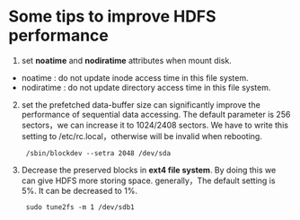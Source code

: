 # Some tips to improve HDFS performance

1. set **noatime** and **nodiratime** attributes when mount disk.
 * noatime : do not update inode access time in this file system.
 * nodiratime : do not update directory access time in this file system.

2. set the prefetched data-buffer size can significantly improve the performance of sequential data accessing. The default parameter is 256 sectors，we can increase it to 1024/2408 sectors. We have to write this setting to /etc/rc.local，otherwise will be invalid when rebooting.
                              
        /sbin/blockdev --setra 2048 /dev/sda

3. Decrease the preserved blocks in **ext4 file system**. By doing this we can give HDFS more storing space. generally，The default setting is 5%. It can be decreased to 1%.
           
        sudo tune2fs -m 1 /dev/sdb1 
